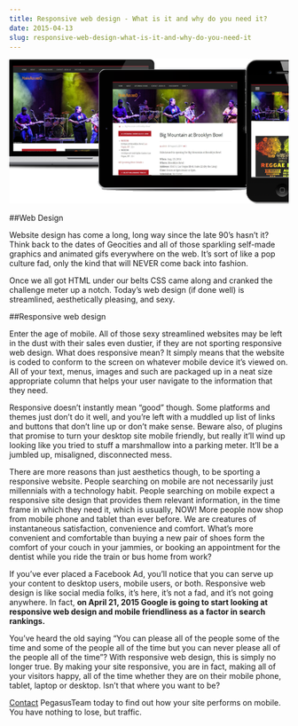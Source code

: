 ```yaml
---
title: Responsive web design - What is it and why do you need it?
date: 2015-04-13
slug: responsive-web-design-what-is-it-and-why-do-you-need-it
---
```


![responsive web design](responsive-web-design.png)

##Web Design

Website design has come a long, long way since the late 90’s hasn’t it? Think back to the dates of Geocities and all of those sparkling self-made graphics and animated gifs everywhere on the web.  It’s sort of like a pop culture fad, only the kind that will NEVER come back into fashion.

Once we all got HTML under our belts CSS came along and cranked the challenge meter up a notch.  Today’s web design (if done well) is streamlined, aesthetically pleasing, and sexy.

##Responsive web design

Enter the age of mobile. All of those sexy streamlined websites may be left in the dust with their sales even dustier, if they are not sporting responsive web design.  What does responsive mean? It simply means that the website is coded to conform to the screen on whatever mobile device it’s viewed on.   All of your text, menus, images and such are packaged up in a neat size appropriate column that helps your user navigate to the information that they need.

Responsive doesn’t instantly mean “good” though.  Some platforms and themes just don’t do it well, and you’re left with a muddled up list of links and buttons that don’t line up or don’t make sense.  Beware also, of plugins that promise to turn your desktop site mobile friendly, but really it’ll wind up looking like you tried to stuff a marshmallow into a parking meter. It’ll be a jumbled up, misaligned, disconnected mess.

There are more reasons than just aesthetics though, to be sporting a responsive website.  People searching on mobile are not necessarily just millennials with a technology habit. People searching on mobile expect a responsive site design that provides them relevant information, in the time frame in which they need it, which is usually, NOW! More people now shop from mobile phone and tablet than ever before.  We are creatures of instantaneous satisfaction, convenience and comfort.  What’s more convenient and comfortable than buying a new pair of shoes form the comfort of your couch in your jammies, or booking an appointment for the dentist while you ride the train or bus home from work?

If you’ve ever placed a Facebook Ad, you’ll notice that you can serve up your content to desktop users, mobile users, or both.  Responsive web design is like social media folks, it’s here, it’s not a fad, and it’s not going anywhere. In fact, **on  April 21, 2015 Google is going to start looking at responsive web design and mobile friendliness as a factor in search rankings.**

You’ve heard the old saying “You can please all of the people some of the time and some of the people all of the time but you can never please all of the people all of the time”? With responsive web design, this is simply no longer true.  By making your site responsive, you are in fact, making all of your visitors happy, all of the time whether they are on their mobile phone, tablet, laptop or desktop.  Isn’t that where you want to be?

<a href="/#contact">Contact</a> PegasusTeam today to find out how your site performs on mobile. You have nothing to lose, but traffic.